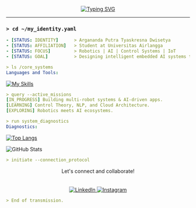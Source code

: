 <p align="center">
  <a href="https://github.com/ArganandaKresna">
    <img src="https://readme-typing-svg.herokuapp.com?font=JetBrains+Mono&size=22&pause=1000&color=00E7FF&center=true&width=600&lines=%3E+Booting+Arga's+Profile...;%3E+Executing+command%3A+whoiam;%3E+I'm+Arga%2C+an+ordinary+and+humble+learner." alt="Typing SVG" />
  </a>
</p>

---

### `> cd ~/my_identity.yaml`
```yaml
- [STATUS: IDENTITY]      > Argananda Putra Tyaskresna Dwisetya
- [STATUS: AFFILIATION]   > Student at Universitas Airlangga
- [STATUS: FOCUS]         > Robotics | AI | Control Systems | IoT
- [STATUS: GOAL]          > Designing intelligent embedded AI systems that empower humans.
```

```yaml
> ls /core_systems
Languages and Tools:
```
[![My Skills](https://skillicons.dev/icons?i=python,cpp,c,arduino,tensorflow,opencv,sklearn,nodejs,react,express&theme=dark)](https://skillicons.dev)

```yaml
> query --active_missions
[IN_PROGRESS] Building multi-robot systems & AI-driven apps.
[LEARNING] Control Theory, NLP, and Cloud Architecture.
[EXPLORING] Robotics meets AI ecosystems.
```

```yaml
> run system_diagnostics
Diagnostics:
```
[![Top Langs](https://github-readme-stats.vercel.app/api/top-langs/?username=ArganandaKresna&layout=compact&theme=tokyonight&hide=html,css)](https://github.com/anuraghazra/github-readme-stats)

![GitHub Stats](https://github-readme-stats.vercel.app/api?username=ArganandaKresna&show_icons=true&theme=tokyonight)

```yaml
> initiate --connection_protocol
```

<p align="center">
  Let's connect and collaborate!<br/><br/><br/>
  <a href="https://www.linkedin.com/in/argakresna/" target="_blank">
    <img src="https://skillicons.dev/icons?i=linkedin&theme=dark" alt="LinkedIn" />
  </a>
  <a href="https://www.instagram.com/arga_kresna" target="_blank">
    <img src="https://skillicons.dev/icons?i=instagram&theme=dark" alt="Instagram" />
  </a>
</p>

```yaml
> End of transmission.
```
